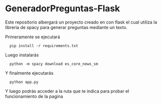 # GeneradorPreguntas-Flask
Este repositorio albergará un proyecto creado en con flask el cual utiliza la libreria de spacy para generar preguntas mediante un texto.

Primeramente se ejecutará
```
  pip install -r requirements.txt
```
Luego instalarás
```
  python -m spacy download es_core_news_sm
```
Y finalmente ejecutarás
```
  python app.py
```
Y luego podrás acceder a la ruta que te indica para probar el funcionamiento de la pagina
